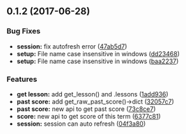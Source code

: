 <a name="0.1.2"></a>
## 0.1.2 (2017-06-28)


### Bug Fixes

* **session:** fix autofresh error ([47ab5d7](https://github.com/Trim21/sdu_bkjws/commit/47ab5d7))
* **setup:** File name case insensitive in windows ([dd23468](https://github.com/Trim21/sdu_bkjws/commit/dd23468))
* **setup:** File name case insensitive in windows ([baa2237](https://github.com/Trim21/sdu_bkjws/commit/baa2237))


### Features

* **get lesson:** add get_lesson() and .lessons ([1add936](https://github.com/Trim21/sdu_bkjws/commit/1add936))
* **past score:** add get_raw_past_score()->dict ([32057c7](https://github.com/Trim21/sdu_bkjws/commit/32057c7))
* **past score:** new api to get past score ([73c8ce7](https://github.com/Trim21/sdu_bkjws/commit/73c8ce7))
* **score:** new api to get score of this term ([6377c81](https://github.com/Trim21/sdu_bkjws/commit/6377c81))
* **session:** session can auto refresh ([04f3a80](https://github.com/Trim21/sdu_bkjws/commit/04f3a80))



